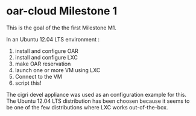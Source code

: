 oar-cloud Milestone 1
====================

This is the goal of the the first Milestone M1.

In an Ubuntu 12.04 LTS environment :

1. install and configure OAR
2. install and configure LXC
3. make OAR reservation
4. launch one or more VM using LXC
5. Connect to the VM
6. script this!

The cigri devel appliance was used as an configuration example for this.
The Ubuntu 12.04 LTS distribution has been choosen because it seems to be one of
the few distributions where LXC works out-of-the-box.

